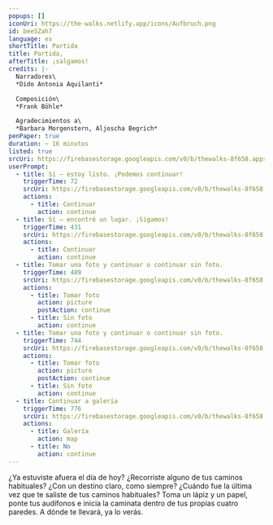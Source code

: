 ```yaml
---
popups: []
iconUri: https://the-walks.netlify.app/icons/Aufbruch.png
id: bee5Zah7
language: es
shortTitle: Partida
title: Partida,
afterTitle: ¡salgamos!
credits: |-
  Narradores\
  *Dido Antonia Aquilanti*

  Composición\
  *Frank Böhle*

  Agradecimientos a\
  *Barbara Morgenstern, Aljoscha Begrich*
penPaper: true
duration: ~ 16 minutos
listed: true
srcUri: https://firebasestorage.googleapis.com/v0/b/thewalks-8f658.appspot.com/o/mp3%2Fv0%2Fit_bee5Zah7%2Fit_bee5Zah7.mp3?alt=media&token=b04001e6-c829-4cd4-930e-bc74215a0830
userPrompt:
  - title: Sí – estoy listo. ¡Podemos continuar!
    triggerTime: 72
    srcUri: https://firebasestorage.googleapis.com/v0/b/thewalks-8f658.appspot.com/o/mp3%2Fv0%2Fde_bee5Zah7%2Fde_bee5Zah7_loop_1.mp3?alt=media&token=61c4d8ff-7332-4b83-8ca9-d0951f94261c
    actions:
      - title: Continuar
        action: continue
  - title: Sí – encontré un lugar. ¡Sigamos!
    triggerTime: 431
    srcUri: https://firebasestorage.googleapis.com/v0/b/thewalks-8f658.appspot.com/o/mp3%2Fv0%2Fde_bee5Zah7%2Fde_bee5Zah7_loop_2.mp3?alt=media&token=5cc78231-0772-44cb-b4bb-7efd873ad045
    actions:
      - title: Continuar
        action: continue
  - title: Tomar una foto y continuar o continuar sin foto.
    triggerTime: 489
    srcUri: https://firebasestorage.googleapis.com/v0/b/thewalks-8f658.appspot.com/o/mp3%2Fv0%2Fde_bee5Zah7%2Fde_bee5Zah7_loop_3.mp3?alt=media&token=eee75c2a-c745-4e38-9bba-83d277346aa0
    actions:
      - title: Tomar foto
        action: picture
        postAction: continue
      - title: Sin foto
        action: continue
  - title: Tomar una foto y continuar o continuar sin foto.
    triggerTime: 744
    srcUri: https://firebasestorage.googleapis.com/v0/b/thewalks-8f658.appspot.com/o/mp3%2Fv0%2Fde_bee5Zah7%2Fde_bee5Zah7_loop_4.mp3?alt=media&token=3df62014-aaec-4560-8d39-4b792913f7ce
    actions:
      - title: Tomar foto
        action: picture
        postAction: continue
      - title: Sin foto
        action: continue
  - title: Continuar a galería
    triggerTime: 776
    srcUri: https://firebasestorage.googleapis.com/v0/b/thewalks-8f658.appspot.com/o/static%2Fmedias%2Fmulti_Zeubeel8_loop.mp3?alt=media&token=88349085-3303-48b9-bdc6-fd7b09519a26
    actions:
      - title: Galería
        action: map
      - title: No
        action: continue
---
```

¿Ya estuviste afuera el día de hoy? ¿Recorriste alguno de tus caminos habituales? ¿Con un destino claro, como siempre? ¿Cuándo fue la última vez que te saliste de tus caminos habituales? Toma un lápiz y un papel, ponte tus audífonos e inicia la caminata dentro de tus propias cuatro paredes. A dónde te llevará, ya lo verás.